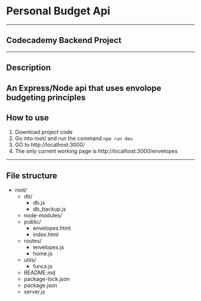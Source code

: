 # Personal Budget Api 
---
## **Codecademy Backend Project**
---
## Description
  An Express/Node api that uses envolope budgeting principles
---
## How to use
  1) Download project code
  2) Go into root/ and run the command `npm run dev`
  3) GO to http://localhost:3000/
  4) The only current working page is http://localhost:3000/envelopes
---
## File structure
  - root/
    - db/
      - db.js
      - db_backup.js
    - node-modules/
    - public/
      - envelopes.html
      - index.html
    - routes/
      - envelopes.js
      - home.js
    - utils/
      - funcs.js
    - README.md
    - package-lock.json
    - package.json
    - server.js
